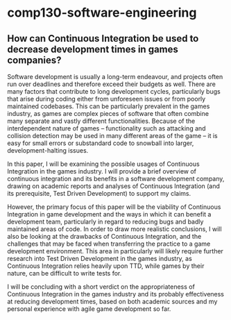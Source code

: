 # comp130-software-engineering

## How can Continuous Integration be used to decrease development times in games companies?

Software development is usually a long-term endeavour, and projects often run over deadlines and therefore exceed their budgets as well. There are many factors that contribute to long development cycles, particularly bugs that arise during coding either from unforeseen issues or from poorly maintained codebases. This can be particularly prevalent in the games industry, as games are complex pieces of software that often combine many separate and vastly different functionalities. Because of the interdependent nature of games – functionality such as attacking and collision detection may be used in many different areas of the game – it is easy for small errors or substandard code to snowball into larger, development-halting issues.   

In this paper, I will be examining the possible usages of Continuous Integration in the games industry. I will provide a brief overview of continuous integration and its benefits in a software development company, drawing on academic reports and analyses of Continuous Integration (and its prerequisite, Test Driven Development) to support my claims.  

However, the primary focus of this paper will be the viability of Continuous Integration in game development and the ways in which it can benefit a development team, particularly in regard to reducing bugs and badly maintained areas of code. In order to draw more realistic conclusions, I will also be looking at the drawbacks of Continuous Integration, and the challenges that may be faced when transferring the practice to a game development environment. This area in particularly will likely require further research into Test Driven Development in the games industry, as Continuous Integration relies heavily upon TTD, while games by their nature, can be difficult to write tests for.  

I will be concluding with a short verdict on the appropriateness of Continuous Integration in the games industry and its probably effectiveness at reducing development times, based on both academic sources and my personal experience with agile game development so far.  

